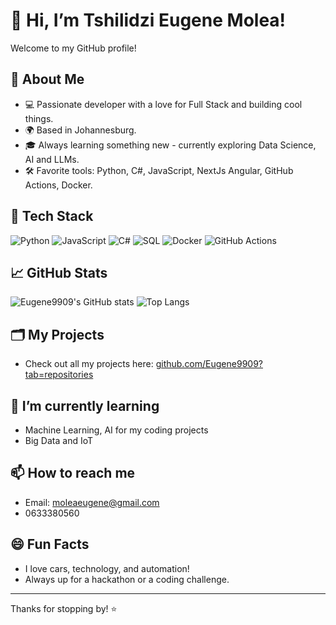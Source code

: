 # 👋 Hi, I’m Tshilidzi Eugene Molea!

Welcome to my GitHub profile!

## 🚀 About Me
- 💻 Passionate developer with a love for Full Stack and building cool things.
- 🌍 Based in Johannesburg.
- 🎓 Always learning something new - currently exploring Data Science, AI and LLMs.
- 🛠️ Favorite tools: Python, C#, JavaScript, NextJs Angular, GitHub Actions, Docker.

## 🧰 Tech Stack
![Python](https://img.shields.io/badge/-Python-333?style=flat-square&logo=python)
![JavaScript](https://img.shields.io/badge/-JavaScript-333?style=flat-square&logo=javascript)
![C#](https://img.shields.io/badge/-C%23-333?style=flat-square&logo=c-sharp)
![SQL](https://img.shields.io/badge/-SQL-333?style=flat-square&logo=sqlite)
![Docker](https://img.shields.io/badge/-Docker-333?style=flat-square&logo=docker)
![GitHub Actions](https://img.shields.io/badge/-GitHub_Actions-333?style=flat-square&logo=github-actions)

## 📈 GitHub Stats
![Eugene9909's GitHub stats](https://github-readme-stats.vercel.app/api?username=Eugene9909&show_icons=true&theme=tokyonight)
![Top Langs](https://github-readme-stats.vercel.app/api/top-langs/?username=Eugene9909&layout=compact&theme=tokyonight)

## 🗂️ My Projects
- Check out all my projects here: [github.com/Eugene9909?tab=repositories](https://github.com/Eugene9909?tab=repositories)

## 🌱 I’m currently learning
- Machine Learning, AI for my coding projects
- Big Data and IoT

## 📫 How to reach me
- Email: moleaeugene@gmail.com
- 0633380560

## 😄 Fun Facts
- I love cars, technology, and automation!
- Always up for a hackathon or a coding challenge.

---

Thanks for stopping by! ⭐️
